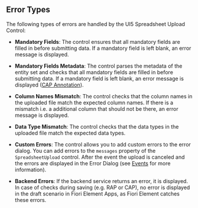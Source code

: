 ## Error Types
The following types of errors are handled by the UI5 Spreadsheet Upload Control:

- **Mandatory Fields**: The control ensures that all mandatory fields are filled in before submitting data. If a mandatory field is left blank, an error message is displayed.

- **Mandatory Fields Metadata**: The control parses the metadata of the entity set and checks that all mandatory fields are filled in before submitting data. If a mandatory field is left blank, an error message is displayed ([CAP Annotation](https://cap.cloud.sap/docs/guides/providing-services#mandatory)).

- **Column Names Mismatch**: The control checks that the column names in the uploaded file match the expected column names. If there is a mismatch i.e. a additional column that should not be there, an error message is displayed.

- **Data Type Mismatch**: The control checks that the data types in the uploaded file match the expected data types. 
- **Custom Errors**: The control allows you to add custom errors to the error dialog. You can add errors to the `messages` property of the `SpreadsheetUpload` control. After the event the upload is canceled and the errors are displayed in the Error Dialog (see [Events](./Events.md) for more information).
- **Backend Errors**: If the backend service returns an error, it is displayed. In case of checks during saving (e.g. RAP or CAP), no error is displayed in the draft scenario in Fiori Element Apps, as Fiori Element catches these errors.